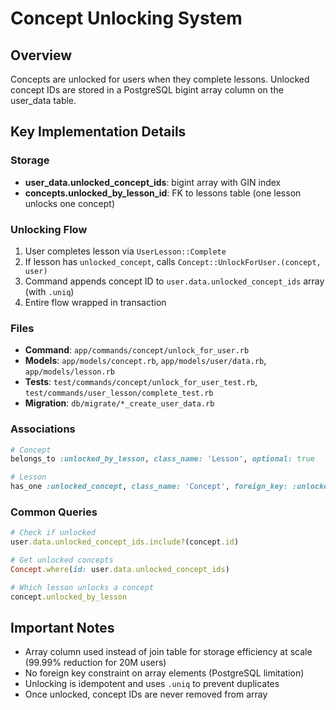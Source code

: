 # Concept Unlocking System

## Overview

Concepts are unlocked for users when they complete lessons. Unlocked concept IDs are stored in a PostgreSQL bigint array column on the user_data table.

## Key Implementation Details

### Storage
- **user_data.unlocked_concept_ids**: bigint array with GIN index
- **concepts.unlocked_by_lesson_id**: FK to lessons table (one lesson unlocks one concept)

### Unlocking Flow
1. User completes lesson via `UserLesson::Complete`
2. If lesson has `unlocked_concept`, calls `Concept::UnlockForUser.(concept, user)`
3. Command appends concept ID to `user.data.unlocked_concept_ids` array (with `.uniq`)
4. Entire flow wrapped in transaction

### Files
- **Command**: `app/commands/concept/unlock_for_user.rb`
- **Models**: `app/models/concept.rb`, `app/models/user/data.rb`, `app/models/lesson.rb`
- **Tests**: `test/commands/concept/unlock_for_user_test.rb`, `test/commands/user_lesson/complete_test.rb`
- **Migration**: `db/migrate/*_create_user_data.rb`

### Associations
```ruby
# Concept
belongs_to :unlocked_by_lesson, class_name: 'Lesson', optional: true

# Lesson
has_one :unlocked_concept, class_name: 'Concept', foreign_key: :unlocked_by_lesson_id
```

### Common Queries
```ruby
# Check if unlocked
user.data.unlocked_concept_ids.include?(concept.id)

# Get unlocked concepts
Concept.where(id: user.data.unlocked_concept_ids)

# Which lesson unlocks a concept
concept.unlocked_by_lesson
```

## Important Notes

- Array column used instead of join table for storage efficiency at scale (99.99% reduction for 20M users)
- No foreign key constraint on array elements (PostgreSQL limitation)
- Unlocking is idempotent and uses `.uniq` to prevent duplicates
- Once unlocked, concept IDs are never removed from array
